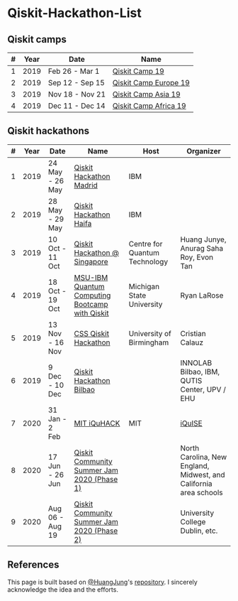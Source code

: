 # Qiskit-Hackathon-List

## Qiskit camps

| # | Year | Date            | Name            |
|---|------|-----------------|-----------------|
| 1 | 2019 | Feb 26 - Mar 1  | [Qiskit Camp 19](https://github.com/HuangJunye/Qiskit-Hackathon-Guide/blob/master/Past%20Qiskit%20Hackathons/Qiskit%20Camps/Qiskit%20Camp%2019.md) |
| 2 | 2019 | Sep 12 - Sep 15 | [Qiskit Camp Europe 19](https://github.com/HuangJunye/Qiskit-Hackathon-Guide/blob/master/Past%20Qiskit%20Hackathons/Qiskit%20Camps/Qiskit%20Camp%20Europe%2019.md) |
| 3 | 2019 | Nov 18 - Nov 21 | [Qiskit Camp Asia 19](https://github.com/HuangJunye/Qiskit-Hackathon-Guide/blob/master/Past%20Qiskit%20Hackathons/Qiskit%20Camps/Qiskit%20Camp%20Asia%2019.md) |
| 4 | 2019 | Dec 11 - Dec 14 | [Qiskit Camp Africa 19](https://github.com/HuangJunye/Qiskit-Hackathon-Guide/blob/master/Past%20Qiskit%20Hackathons/Qiskit%20Camps/Qiskit%20Camp%20Africa%2019.md) |

## Qiskit hackathons

| # | Year | Date            | Name                                           | Host                          | Organizer                              |
|---|------|-----------------|-----------------|-----------------|-----------------|
| 1 | 2019 | 24 May - 26 May | [Qiskit Hackathon Madrid](https://github.com/HuangJunye/Qiskit-Hackathon-Guide/blob/master/Past%20Qiskit%20Hackathons/Qiskit%20Hackathons/Qiskit%20Hackathon%20Madrid.md)                        | IBM                           |                                        |
| 2 | 2019 | 28 May - 29 May | [Qiskit Hackathon Haifa](https://github.com/HuangJunye/Qiskit-Hackathon-Guide/blob/master/Past%20Qiskit%20Hackathons/Qiskit%20Hackathons/Qiskit%20Hackathon%20Haifa.md)                         | IBM                           |                                        |
| 3 | 2019 | 10 Oct - 11 Oct | [Qiskit Hackathon @ Singapore](https://github.com/HuangJunye/Qiskit-Hackathon-Guide/blob/master/Past%20Qiskit%20Hackathons/Qiskit%20Hackathons/Qiskit%20Hackathon%20%40%20Singapore.md)                   | Centre for Quantum Technology | Huang Junye, Anurag Saha Roy, Evon Tan |
| 4 | 2019 | 18 Oct - 19 Oct | [MSU-IBM Quantum Computing Bootcamp with Qiskit](https://github.com/HuangJunye/Qiskit-Hackathon-Guide/blob/master/Past%20Qiskit%20Hackathons/Qiskit%20Hackathons/MSU-IBM%20Quantum%20Computing%20Bootcamp%20with%20Qiskit.md) | Michigan State University     | Ryan LaRose                            |
| 5 | 2019 | 13 Nov - 16 Nov | [CSS Qiskit Hackathon](https://github.com/HuangJunye/Qiskit-Hackathon-Guide/blob/master/Past%20Qiskit%20Hackathons/Qiskit%20Hackathons/CSS%20Qiskit%20Hackathon.md)                           | University of Birmingham      | Cristian Calauz                        |
| 6 | 2019 | 9 Dec - 10 Dec | [Qiskit Hackathon Bilbao](https://github.com/HuangJunye/Qiskit-Hackathon-Guide/blob/master/Past%20Qiskit%20Hackathons/Qiskit%20Hackathons/Qiskit%20Hackathon%20Bilbao%2019.md)                           |       | INNOLAB Bilbao, IBM, QUTIS Center, UPV / EHU                       |
| 7 | 2020 | 31 Jan - 2 Feb | [MIT iQuHACK](https://github.com/HuangJunye/Qiskit-Hackathon-Guide/blob/master/Past%20Qiskit%20Hackathons/Qiskit%20Hackathons/iQuHACK%202020.md) | MIT | [iQuISE](https://www.iquise.mit.edu/leadership/)
| 8 | 2020 | 17 Jun - 26 Jun | [Qiskit Community Summer Jam 2020 (Phase 1)](https://github.com/dongsin-kim/Qiskit-Hackathon-List/blob/main/Qiskit%20Hackathons/Qiskit%20Community%20Summer%20Jam%202020.md) |  | North Carolina, New England, Midwest, and California area schools
| 9 | 2020 | Aug 06 - Aug 19 | [Qiskit Community Summer Jam 2020 (Phase 2)](https://github.com/dongsin-kim/Qiskit-Hackathon-List/blob/main/Qiskit%20Hackathons/Qiskit%20Community%20Summer%20Jam%202020.md) |  | University College Dublin, etc.



## References
This page is built based on [@HuangJung](https://github.com/HuangJunye)'s [repository](https://github.com/HuangJunye/Qiskit-Hackathon-Guide/blob/master/Past%20Qiskit%20Hackathons/Past%20Qiskit%20Hackathons.md). I sincerely acknowledge the idea and the efforts.
